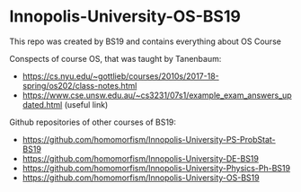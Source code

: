 # Innopolis-University-OS-BS19
This repo was created by BS19 and contains everything about OS Course


Conspects of course OS, that was taught by Tanenbaum:
- https://cs.nyu.edu/~gottlieb/courses/2010s/2017-18-spring/os202/class-notes.html
- https://www.cse.unsw.edu.au/~cs3231/07s1/example_exam_answers_updated.html (useful link)


Github repositories of other courses of BS19:
- https://github.com/homomorfism/Innopolis-University-PS-ProbStat-BS19
- https://github.com/homomorfism/Innopolis-University-DE-BS19
- https://github.com/homomorfism/Innopolis-University-Physics-Ph-BS19
- https://github.com/homomorfism/Innopolis-University-OS-BS19
